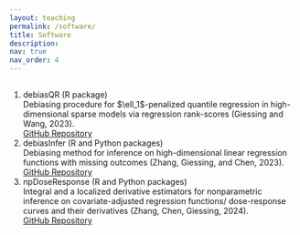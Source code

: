 ```yaml
---
layout: teaching
permalink: /software/
title: Software
description:
nav: true
nav_order: 4
---
```


 <div class="container mt-5">
        <div class="teaching">
            <h2 class="courses"> </h2>
            <ol class="courses">
                <li>
                    <div class="row">
                        <div class="col-sm-1 d-none d-lg-block abbr"></div>
                        <div id="debiasQR" class="col-sm-11">
                            <div class="title">debiasQR (R package) </div>
                           <div class="where">
                                 Debiasing procedure for $\ell_1$-penalized quantile regression in high-dimensional sparse models via regression rank-scores (Giessing and Wang, 2023).
                            </div>
                            <div class="links">
                                    <a href="https://github.com/agiessing/debiasedQR" class="btn btn-sm z-depth-0" role="button" rel="external nofollow noopener" target="_blank">GitHub Repository</a>
                            </div>
                        </div>
                    </div>
                </li>
                <li>
                    <div class="row">
                        <div class="col-sm-1 d-none d-lg-block abbr"></div>
                        <div id="debiasInfer" class="col-sm-11">
                            <div class="title">debiasInfer (R and Python packages)</div>
                            <div class="where">
                                 Debiasing method for inference on high-dimensional linear regression functions with missing outcomes (Zhang, Giessing, and Chen, 2023).
                            </div>
                            <div class="links">
                               <a href="https://github.com/zhangyk8/Debias-Infer" class="btn btn-sm z-depth-0" role="button" rel="external nofollow noopener" target="_blank">GitHub Repository</a>
                            </div>
                        </div>
                    </div>
                </li>
                <li>
                    <div class="row">
                        <div class="col-sm-1 d-none d-lg-block abbr"></div>
                        <div id="npDoseResponse" class="col-sm-11">
                            <div class="title">npDoseResponse (R and Python packages)</div>
                            <div class="where">
                                 Integral and a localized derivative estimators for nonparametric inference on covariate-adjusted regression functions/ dose-response curves and their derivatives (Zhang, Chen, Giessing, 2024).
                            </div>
                            <div class="links">
                                <a href="https://github.com/zhangyk8/npDoseResponse" class="btn btn-sm z-depth-0" role="button" rel="external nofollow noopener" target="_blank">GitHub Repository</a>   
                            </div>
                        </div>
                    </div>
                </li>
            </ol>
        </div>
  <p>
